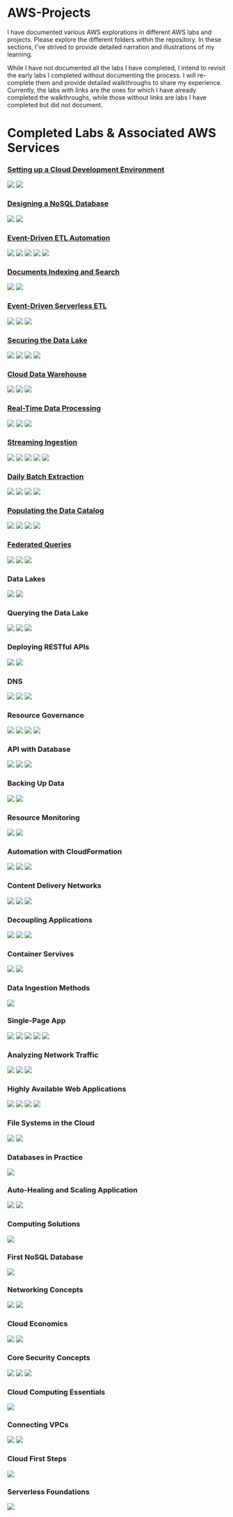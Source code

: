 # AWS-Projects
I have documented various AWS explorations in different AWS labs and projects. Please explore the different folders within the repository. In these sections, I've strived to provide detailed narration and illustrations of my learning.

While I have not documented all the labs I have completed, I intend to revisit the early labs I completed without documenting the process. I will re-complete them and provide detailed walkthroughs to share my experience. Currently, the labs with links are the ones for which I have already completed the walkthroughs, while those without links are labs I have completed but did not document.

# Completed Labs & Associated AWS Services

### [Setting up a Cloud Development Environment](https://github.com/kevin-wynn-cloud/AWS-Projects/tree/main/Set%20Up%20a%20Cloud%20Dev%20Environment)
<div id="badges">
<img src="https://img.shields.io/badge/Amazon_S3-brown?logo=amazonaws"/>
<img src="https://img.shields.io/badge/Cloud9-teal?logo=amazonaws"/>
</div>

### [Designing a NoSQL Database](https://github.com/kevin-wynn-cloud/AWS-Projects/tree/main/NoSQL%20Database%20Design)
<div id="badges">
<img src="https://img.shields.io/badge/Amazon_DynamoDB-orange?logo=amazonaws"/>
<img src="https://img.shields.io/badge/Cloud9-teal?logo=amazonaws"/>
</div>

### [Event-Driven ETL Automation](https://github.com/kevin-wynn-cloud/AWS-Projects/tree/main/Event-Driven%20ETL%20Automation)
<div id="badges">
<img src="https://img.shields.io/badge/AWS_Glue-blue?logo=amazonaws"/>
<img src="https://img.shields.io/badge/AWS_Lambda-brown?logo=amazonaws"/>
<img src="https://img.shields.io/badge/AWS_Step_Functions-teal?logo=amazonaws"/>
<img src="https://img.shields.io/badge/AWS_Athena-orange?logo=amazonaws"/>
<img src="https://img.shields.io/badge/Amazon_S3-blue?logo=amazonaws"/>
</div>

### [Documents Indexing and Search](https://github.com/kevin-wynn-cloud/AWS-Projects/tree/main/Documents%20Indexing%20and%20Search)
<div id="badges">
<img src="https://img.shields.io/badge/Amazon_OpenSearch_Service-orange?logo=amazonaws"/>
<img src="https://img.shields.io/badge/Glue-teal?logo=amazonaws"/>
</div>

### [Event-Driven Serverless ETL](https://github.com/kevin-wynn-cloud/AWS-Projects/tree/main/Event-Driven%20Serverless%20ETL)
<div id="badges">
<img src="https://img.shields.io/badge/AWS_Glue-blue?logo=amazonaws"/>
<img src="https://img.shields.io/badge/Amazon_Redshift-brown?logo=amazonaws"/>
<img src="https://img.shields.io/badge/Amazon_S3-teal?logo=amazonaws"/>
</div>

### [Securing the Data Lake](https://github.com/kevin-wynn-cloud/AWS-Projects/tree/main/Securing%20the%20Data%20Lake)
<div id="badges">
<img src="https://img.shields.io/badge/AWS_Glue-blue?logo=amazonaws"/>
<img src="https://img.shields.io/badge/AWS_Lake_Formation-brown?logo=amazonaws"/>
<img src="https://img.shields.io/badge/AWS_Athena-orange?logo=amazonaws"/>
<img src="https://img.shields.io/badge/Amazon_S3-blue?logo=amazonaws"/>
</div>

### [Cloud Data Warehouse](https://github.com/kevin-wynn-cloud/AWS-Projects/tree/main/Cloud%20Data%20Warehouse)
<div id="badges">
<img src="https://img.shields.io/badge/AWS_Glue-blue?logo=amazonaws"/>
<img src="https://img.shields.io/badge/Amazon_Redshift-brown?logo=amazonaws"/>
<img src="https://img.shields.io/badge/Amazon_S3-teal?logo=amazonaws"/>
</div>

### [Real-Time Data Processing](https://github.com/kevin-wynn-cloud/AWS-Projects/tree/main/Real-Time%20Data%20Processing)
<div id="badges">
<img src="https://img.shields.io/badge/Amazon_Lambda-orange?logo=amazonaws"/>
<img src="https://img.shields.io/badge/Amazon_DynamoDB-brown?logo=amazonaws"/>
<img src="https://img.shields.io/badge/Amazon_Kinesis-blue?logo=amazonaws"/>
</div>

### [Streaming Ingestion](https://github.com/kevin-wynn-cloud/AWS-Projects/tree/main/Streaming%20Ingestion)
<div id="badges">
<img src="https://img.shields.io/badge/Amazon_Lambda-orange?logo=amazonaws"/>
<img src="https://img.shields.io/badge/AWS_Athena-brown?logo=amazonaws"/>
<img src="https://img.shields.io/badge/Amazon_S3-teal?logo=amazonaws"/>
<img src="https://img.shields.io/badge/Amazon_Kinesis-blue?logo=amazonaws"/>
 <img src="https://img.shields.io/badge/Amazon_SQS-orange?logo=amazonaws"/>
</div>

### [Daily Batch Extraction](https://github.com/kevin-wynn-cloud/AWS-Projects/tree/main/Daily%20Batch%20Extraction)
<div id="badges">
<img src="https://img.shields.io/badge/AWS_Glue-blue?logo=amazonaws"/>
<img src="https://img.shields.io/badge/AWS_Athena-brown?logo=amazonaws"/>
<img src="https://img.shields.io/badge/Amazon_RDS-orange?logo=amazonaws"/>
<img src="https://img.shields.io/badge/Amazon_S3-teal?logo=amazonaws"/>
</div>

### [Populating the Data Catalog](https://github.com/kevin-wynn-cloud/AWS-Projects/tree/main/Populating%20the%20Data%20Catalog)
<div id="badges">
<img src="https://img.shields.io/badge/AWS_Glue-blue?logo=amazonaws"/>
<img src="https://img.shields.io/badge/AWS_Athena-brown?logo=amazonaws"/>
<img src="https://img.shields.io/badge/Amazon_Lambda-orange?logo=amazonaws"/>
<img src="https://img.shields.io/badge/Amazon_S3-teal?logo=amazonaws"/>
</div>

### [Federated Queries](https://github.com/kevin-wynn-cloud/AWS-Projects/tree/main/Federated%20Queries)
<div id="badges">
<img src="https://img.shields.io/badge/AWS_Glue-blue?logo=amazonaws"/>
<img src="https://img.shields.io/badge/AWS_Athena-brown?logo=amazonaws"/>
<img src="https://img.shields.io/badge/Amazon_DynamoDB-orange?logo=amazonaws"/>
</div>

### Data Lakes
<div id="badges">
<img src="https://img.shields.io/badge/Amazon_S3-brown?logo=amazonaws"/>
<img src="https://img.shields.io/badge/AWS_Lambda-teal?logo=amazonaws"/>
</div>

### Querying the Data Lake
<div id="badges">
<img src="https://img.shields.io/badge/Amazon_S3-brown?logo=amazonaws"/>
<img src="https://img.shields.io/badge/AWS_Lambda-teal?logo=amazonaws"/>
<img src="https://img.shields.io/badge/AWS_Athena-brown?logo=amazonaws"/>
</div>

### Deploying RESTful APIs
<div id="badges">
<img src="https://img.shields.io/badge/AWS_Lambda-teal?logo=amazonaws"/>
<img src="https://img.shields.io/badge/Amazon_API_Gateway-brown?logo=amazonaws"/>
</div>

### DNS
<div id="badges">
<img src="https://img.shields.io/badge/Amazon_EC2-orange?logo=amazonaws"/>
<img src="https://img.shields.io/badge/Amazon_VPC-blue?logo=amazonaws"/>
<img src="https://img.shields.io/badge/Amazon_Route_53-brown?logo=amazonaws"/>
</div>

### Resource Governance
<div id="badges">
<img src="https://img.shields.io/badge/AWS_Config-blue?logo=amazonaws"/>
<img src="https://img.shields.io/badge/Amazon_KMS-teal?logo=amazonaws"/>
<img src="https://img.shields.io/badge/Amazon_S3-brown?logo=amazonaws"/>
<img src="https://img.shields.io/badge/Amazon_EC2-orange?logo=amazonaws"/>
</div>

### API with Database
<div id="badges">
<img src="https://img.shields.io/badge/AWS_Lambda-teal?logo=amazonaws"/>
<img src="https://img.shields.io/badge/Amazon_API_Gateway-brown?logo=amazonaws"/>
<img src="https://img.shields.io/badge/Amazon_DynamoDB-orange?logo=amazonaws"/>
</div>

### Backing Up Data
<div id="badges">
<img src="https://img.shields.io/badge/AWS_Backup-blue?logo=amazonaws"/>
<img src="https://img.shields.io/badge/Amazon_EC2-orange?logo=amazonaws"/>
</div>

### Resource Monitoring
<div id="badges">
<img src="https://img.shields.io/badge/Amazon_Cloudwatch-brown?logo=amazonaws"/>
<img src="https://img.shields.io/badge/Amazon_EC2-orange?logo=amazonaws"/>
</div>

### Automation with CloudFormation
<div id="badges">
<img src="https://img.shields.io/badge/AWS_CloudFormation-orange?logo=amazonaws"/>
<img src="https://img.shields.io/badge/Amazon_S3-brown?logo=amazonaws"/>
<img src="https://img.shields.io/badge/Amazon_EC2-blue?logo=amazonaws"/>
</div>

### Content Delivery Networks
<div id="badges">
<img src="https://img.shields.io/badge/Amazon_CloudFront-teal?logo=amazonaws"/>
<img src="https://img.shields.io/badge/Amazon_S3-brown?logo=amazonaws"/>
<img src="https://img.shields.io/badge/Amazon_EC2-blue?logo=amazonaws"/>
</div>

### Decoupling Applications
<div id="badges">
<img src="https://img.shields.io/badge/Amazon_SNS-teal?logo=amazonaws"/>
<img src="https://img.shields.io/badge/Amazon_SQS-brown?logo=amazonaws"/>
<img src="https://img.shields.io/badge/Amazon_EC2-blue?logo=amazonaws"/>
</div>

### Container Servives
<div id="badges">
<img src="https://img.shields.io/badge/Amazon_ECS-brown?logo=amazonaws"/>
<img src="https://img.shields.io/badge/Amazon_Elastic_Container_Registry-teal?logo=amazonaws"/>
</div>

### Data Ingestion Methods
<div id="badges">
<img src="https://img.shields.io/badge/Amazon_Kinesis-brown?logo=amazonaws"/>
</div>

### Single-Page App
<div id="badges">
<img src="https://img.shields.io/badge/AWS_Lambda-teal?logo=amazonaws"/>
<img src="https://img.shields.io/badge/Amazon_API_Gateway-brown?logo=amazonaws"/>
<img src="https://img.shields.io/badge/AWS_CloudWatch-blue?logo=amazonaws"/>
<img src="https://img.shields.io/badge/Amazon_DynamoDB-orange?logo=amazonaws"/>
 <img src="https://img.shields.io/badge/Amazon_S3-teal?logo=amazonaws"/>
</div>

### Analyzing Network Traffic 
<div id="badges">
<img src="https://img.shields.io/badge/Amazon_VPC-orange?logo=amazonaws"/>
<img src="https://img.shields.io/badge/Amazon_S3-brown?logo=amazonaws"/>
<img src="https://img.shields.io/badge/Amazon_EC2-blue?logo=amazonaws"/>
</div>

### Highly Available Web Applications
<div id="badges">
<img src="https://img.shields.io/badge/Amazon_EC2-blue?logo=amazonaws"/>
<img src="https://img.shields.io/badge/Amazon_EC2_Auto_Scaling-orange?logo=amazonaws"/>
<img src="https://img.shields.io/badge/AWS_Elastic_Load_Balancing-brown?logo=amazonaws"/>
<img src="https://img.shields.io/badge/Amazon_S3-teal?logo=amazonaws"/>
</div>

### File Systems in the Cloud
<div id="badges">
<img src="https://img.shields.io/badge/Amazon_EC2-blue?logo=amazonaws"/>
<img src="https://img.shields.io/badge/Amazon_EFS-teal?logo=amazonaws"/>
</div>

### Databases in Practice
<div id="badges">
<img src="https://img.shields.io/badge/Amazon_RDS-blue?logo=amazonaws"/>
</div>

### Auto-Healing and Scaling Application
<div id="badges">
<img src="https://img.shields.io/badge/Amazon_EC2-blue?logo=amazonaws"/>
<img src="https://img.shields.io/badge/Amazon_EC2_Auto_Scaling-orange?logo=amazonaws"/>
</div>

### Computing Solutions
<div id="badges">
<img src="https://img.shields.io/badge/Amazon_EC2-blue?logo=amazonaws"/>
</div>

### First NoSQL Database
<div id="badges">
<img src="https://img.shields.io/badge/Amazon_DynamoDB-orange?logo=amazonaws"/>
</div>

### Networking Concepts 
<div id="badges">
<img src="https://img.shields.io/badge/Amazon_EC2-blue?logo=amazonaws"/>
<img src="https://img.shields.io/badge/Amazon_VPC-orange?logo=amazonaws"/>
</div>

### Cloud Economics
<div id="badges">
<img src="https://img.shields.io/badge/Amazon_EC2-blue?logo=amazonaws"/>
<img src="https://img.shields.io/badge/Cloud_Economics-orange?logo=amazonaws"/>
</div>

### Core Security Concepts
<div id="badges">
<img src="https://img.shields.io/badge/AWS_IAM-orange?logo=amazonaws"/>
<img src="https://img.shields.io/badge/Amazon_EC2-blue?logo=amazonaws"/>
<img src="https://img.shields.io/badge/Amazon_RDS-brown?logo=amazonaws"/>
</div>
 
### Cloud Computing Essentials
<div id="badges">
<img src="https://img.shields.io/badge/Amazon_S3-teal?logo=amazonaws"/>
</div>

### Connecting VPCs
<div id="badges">
<img src="https://img.shields.io/badge/Amazon_EC2-blue?logo=amazonaws"/>
<img src="https://img.shields.io/badge/Amazon_VPC-orange?logo=amazonaws"/>
</div>

### Cloud First Steps
<div id="badges">
<img src="https://img.shields.io/badge/Amazon_EC2-blue?logo=amazonaws"/>
</div>

### Serverless Foundations
<div id="badges">
<img src="https://img.shields.io/badge/AWS_Lambda-teal?logo=amazonaws"/>
</div>


